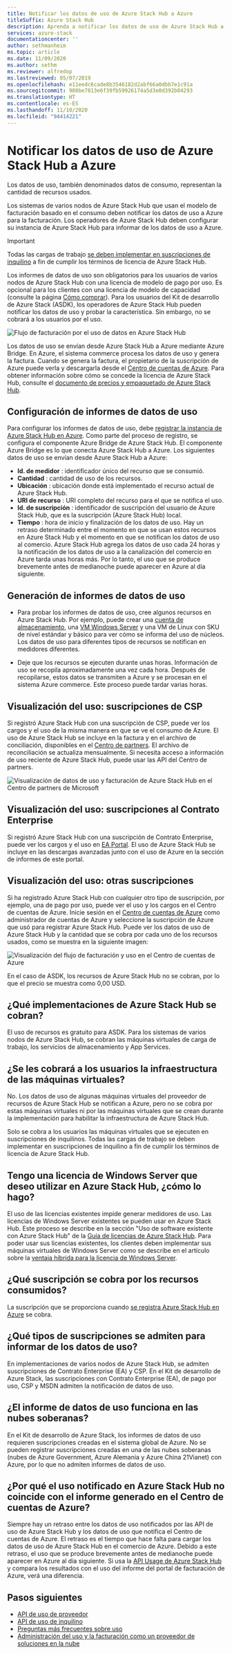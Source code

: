 ```yaml
---
title: Notificar los datos de uso de Azure Stack Hub a Azure
titleSuffix: Azure Stack Hub
description: Aprenda a notificar los datos de uso de Azure Stack Hub a Azure.
services: azure-stack
documentationcenter: ''
author: sethmanheim
ms.topic: article
ms.date: 11/09/2020
ms.author: sethm
ms.reviewer: alfredop
ms.lastreviewed: 05/07/2019
ms.openlocfilehash: e11eedc6cade8b3546182d2abf66a0dbb7e1c91a
ms.sourcegitcommit: 980be7813e6f39fb59926174a5d3e0d392b04293
ms.translationtype: HT
ms.contentlocale: es-ES
ms.lasthandoff: 11/10/2020
ms.locfileid: "94414221"
---
```

# <a name="report-azure-stack-hub-usage-data-to-azure"></a>Notificar los datos de uso de Azure Stack Hub a Azure

Los datos de uso, también denominados datos de consumo, representan la cantidad de recursos usados.

Los sistemas de varios nodos de Azure Stack Hub que usan el modelo de facturación basado en el consumo deben notificar los datos de uso a Azure para la facturación. Los operadores de Azure Stack Hub deben configurar su instancia de Azure Stack Hub para informar de los datos de uso a Azure.

> [!IMPORTANT]
> Todas las cargas de trabajo [se deben implementar en suscripciones de inquilino](#are-users-charged-for-the-infrastructure-vms) a fin de cumplir los términos de licencia de Azure Stack Hub.

Los informes de datos de uso son obligatorios para los usuarios de varios nodos de Azure Stack Hub con una licencia de modelo de pago por uso. Es opcional para los clientes con una licencia de modelo de capacidad (consulte la página [Cómo comprar](https://azure.microsoft.com/overview/azure-stack/how-to-buy/)). Para los usuarios del Kit de desarrollo de Azure Stack (ASDK), los operadores de Azure Stack Hub pueden notificar los datos de uso y probar la característica. Sin embargo, no se cobrará a los usuarios por el uso.

![Flujo de facturación por el uso de datos en Azure Stack Hub](media/azure-stack-usage-reporting/billing-flow.svg)

Los datos de uso se envían desde Azure Stack Hub a Azure mediante Azure Bridge. En Azure, el sistema commerce procesa los datos de uso y genera la factura. Cuando se genera la factura, el propietario de la suscripción de Azure puede verla y descargarla desde el [Centro de cuentas de Azure](https://account.windowsazure.com/subscriptions). Para obtener información sobre cómo se concede la licencia de Azure Stack Hub, consulte el [documento de precios y empaquetado de Azure Stack Hub](https://go.microsoft.com/fwlink/?LinkId=842847).

## <a name="set-up-usage-data-reporting"></a>Configuración de informes de datos de uso

Para configurar los informes de datos de uso, debe [registrar la instancia de Azure Stack Hub en Azure](azure-stack-registration.md). Como parte del proceso de registro, se configura el componente Azure Bridge de Azure Stack Hub. El componente Azure Bridge es lo que conecta Azure Stack Hub a Azure. Los siguientes datos de uso se envían desde Azure Stack Hub a Azure:

- **Id. de medidor** : identificador único del recurso que se consumió.
- **Cantidad** : cantidad de uso de los recursos.
- **Ubicación** : ubicación donde está implementado el recurso actual de Azure Stack Hub.
- **URI de recurso** : URI completo del recurso para el que se notifica el uso.
- **Id. de suscripción** : identificador de suscripción del usuario de Azure Stack Hub, que es la suscripción (Azure Stack Hub) local.
- **Tiempo** : hora de inicio y finalización de los datos de uso. Hay un retraso determinado entre el momento en que se usan estos recursos en Azure Stack Hub y el momento en que se notifican los datos de uso al comercio. Azure Stack Hub agrega los datos de uso cada 24 horas y la notificación de los datos de uso a la canalización del comercio en Azure tarda unas horas más. Por lo tanto, el uso que se produce brevemente antes de medianoche puede aparecer en Azure al día siguiente.

## <a name="generate-usage-data-reporting"></a>Generación de informes de datos de uso

- Para probar los informes de datos de uso, cree algunos recursos en Azure Stack Hub. Por ejemplo, puede crear una [cuenta de almacenamiento](azure-stack-provision-storage-account.md), una [VM Windows Server](../user/azure-stack-create-vm-template.md) y una VM de Linux con SKU de nivel estándar y básico para ver cómo se informa del uso de núcleos. Los datos de uso para diferentes tipos de recursos se notifican en medidores diferentes.

- Deje que los recursos se ejecuten durante unas horas. Información de uso se recopila aproximadamente una vez cada hora. Después de recopilarse, estos datos se transmiten a Azure y se procesan en el sistema Azure commerce. Este proceso puede tardar varias horas.

## <a name="view-usage---csp-subscriptions"></a>Visualización del uso: suscripciones de CSP

Si registró Azure Stack Hub con una suscripción de CSP, puede ver los cargos y el uso de la misma manera en que se ve el consumo de Azure. El uso de Azure Stack Hub se incluye en la factura y en el archivo de conciliación, disponibles en el [Centro de partners](https://partnercenter.microsoft.com/partner/home). El archivo de reconciliación se actualiza mensualmente. Si necesita acceso a información de uso reciente de Azure Stack Hub, puede usar las API del Centro de partners.

![Visualización de datos de uso y facturación de Azure Stack Hub en el Centro de partners de Microsoft](media/azure-stack-usage-reporting/partner-center.png)

## <a name="view-usage---enterprise-agreement-subscriptions"></a>Visualización del uso: suscripciones al Contrato Enterprise

Si registró Azure Stack Hub con una suscripción de Contrato Enterprise, puede ver los cargos y el uso en [EA Portal](https://ea.azure.com/). El uso de Azure Stack Hub se incluye en las descargas avanzadas junto con el uso de Azure en la sección de informes de este portal.

## <a name="view-usage---other-subscriptions"></a>Visualización del uso: otras suscripciones

Si ha registrado Azure Stack Hub con cualquier otro tipo de suscripción, por ejemplo, una de pago por uso, puede ver el uso y los cargos en el Centro de cuentas de Azure. Inicie sesión en el [Centro de cuentas de Azure](https://account.windowsazure.com/subscriptions) como administrador de cuentas de Azure y seleccione la suscripción de Azure que usó para registrar Azure Stack Hub. Puede ver los datos de uso de Azure Stack Hub y la cantidad que se cobra por cada uno de los recursos usados, como se muestra en la siguiente imagen:

![Visualización del flujo de facturación y uso en el Centro de cuentas de Azure](media/azure-stack-usage-reporting/pricing-details.png)

En el caso de ASDK, los recursos de Azure Stack Hub no se cobran, por lo que el precio se muestra como 0,00 USD.

## <a name="which-azure-stack-hub-deployments-are-charged"></a>¿Qué implementaciones de Azure Stack Hub se cobran?

El uso de recursos es gratuito para ASDK. Para los sistemas de varios nodos de Azure Stack Hub, se cobran las máquinas virtuales de carga de trabajo, los servicios de almacenamiento y App Services.

## <a name="are-users-charged-for-the-infrastructure-vms"></a>¿Se les cobrará a los usuarios la infraestructura de las máquinas virtuales?

No. Los datos de uso de algunas máquinas virtuales del proveedor de recursos de Azure Stack Hub se notifican a Azure, pero no se cobra por estas máquinas virtuales ni por las máquinas virtuales que se crean durante la implementación para habilitar la infraestructura de Azure Stack Hub.  

Solo se cobra a los usuarios las máquinas virtuales que se ejecuten en suscripciones de inquilinos. Todas las cargas de trabajo se deben implementar en suscripciones de inquilino a fin de cumplir los términos de licencia de Azure Stack Hub.

## <a name="i-have-a-windows-server-license-i-want-to-use-on-azure-stack-hub-how-do-i-do-it"></a>Tengo una licencia de Windows Server que deseo utilizar en Azure Stack Hub, ¿cómo lo hago?

El uso de las licencias existentes impide generar medidores de uso. Las licencias de Windows Server existentes se pueden usar en Azure Stack Hub. Este proceso se describe en la sección "Uso de software existente con Azure Stack Hub" de la [Guía de licencias de Azure Stack Hub](https://go.microsoft.com/fwlink/?LinkId=851536). Para poder usar sus licencias existentes, los clientes deben implementar sus máquinas virtuales de Windows Server como se describe en el artículo sobre la [ventaja híbrida para la licencia de Windows Server](/azure/virtual-machines/windows/hybrid-use-benefit-licensing).

## <a name="which-subscription-is-charged-for-the-resources-consumed"></a>¿Qué suscripción se cobra por los recursos consumidos?

La suscripción que se proporciona cuando [se registra Azure Stack Hub en Azure](azure-stack-registration.md) se cobra.

## <a name="what-types-of-subscriptions-are-supported-for-usage-data-reporting"></a>¿Qué tipos de suscripciones se admiten para informar de los datos de uso?

En implementaciones de varios nodos de Azure Stack Hub, se admiten suscripciones de Contrato Enterprise (EA) y CSP. En el Kit de desarrollo de Azure Stack, las suscripciones con Contrato Enterprise (EA), de pago por uso, CSP y MSDN admiten la notificación de datos de uso.

## <a name="does-usage-data-reporting-work-in-sovereign-clouds"></a>¿El informe de datos de uso funciona en las nubes soberanas?

En el Kit de desarrollo de Azure Stack, los informes de datos de uso requieren suscripciones creadas en el sistema global de Azure. No se pueden registrar suscripciones creadas en una de las nubes soberanas (nubes de Azure Government, Azure Alemania y Azure China 21Vianet) con Azure, por lo que no admiten informes de datos de uso.

## <a name="why-doesnt-the-usage-reported-in-azure-stack-hub-match-the-report-generated-from-azure-account-center"></a>¿Por qué el uso notificado en Azure Stack Hub no coincide con el informe generado en el Centro de cuentas de Azure?

Siempre hay un retraso entre los datos de uso notificados por las API de uso de Azure Stack Hub y los datos de uso que notifica el Centro de cuentas de Azure. El retraso es el tiempo que hace falta para cargar los datos de uso de Azure Stack Hub en el comercio de Azure. Debido a este retraso, el uso que se produce brevemente antes de medianoche puede aparecer en Azure al día siguiente. Si usa la [API Usage de Azure Stack Hub](azure-stack-provider-resource-api.md) y compara los resultados con el uso del informe del portal de facturación de Azure, verá una diferencia.

## <a name="next-steps"></a>Pasos siguientes

- [API de uso de proveedor](azure-stack-provider-resource-api.md)  
- [API de uso de inquilino](azure-stack-tenant-resource-usage-api.md)
- [Preguntas más frecuentes sobre uso](azure-stack-usage-related-faq.md)
- [Administración del uso y la facturación como un proveedor de soluciones en la nube](azure-stack-add-manage-billing-as-a-csp.md)
